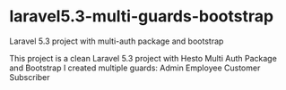 # laravel5.3-multi-guards-bootstrap
Laravel 5.3 project with multi-auth package and bootstrap


This project is a clean Laravel 5.3 project with Hesto Multi Auth Package and Bootstrap
I created multiple guards:
Admin
Employee
Customer
Subscriber

